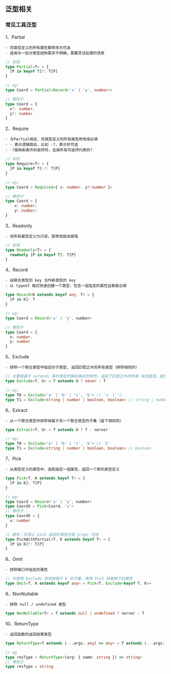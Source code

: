 ## 泛型相关

### 常见工具泛型

1、Partial

	- 将类型定义的所有属性都修改为可选
	- 适用与一些对类型结构需求不明确，需要灵活处理的场景

```typescript
// 实现
type Partial<T> = {
  [P in keyof T]?: T[P]
}

// eg:
type Coord = Partial<Record<'x' | 'y', number>>

// 等同于
type Coord = {
  x?: number,
  y?: number
}
```

2、Require

	- 与Partial相反，将类型定义的所有属性修改成必填
	- - 表示逻辑取反，比如 -?，表示非可选
	- -?是映射条件的装饰符，去掉所有可选项代表的?

```typescript
// 实现
type Require<T> = {
  [P in keyof T]-?: T[P]
}

// eg:
type Coord = Required<{ x: number, y?:number }>

// 等同于
type Coord = {
	x: number;
	y: number;
}
```

3、Readonly

	- 将所有属性定义为只读，若修改就会报错

```typescript
// 实现
type Readonly<T> = {
  readonly [P in keyof T]: T[P]
}
```

4、Record 

	- 由联合类型的 key 当作新类型的 key
	- 以 typeof 格式快速创建一个类型，包含一组指定的属性且都是必填

```typescript
type Record<K extends keyof any, T> = {
  [P in K]: T
}

// eg:
type Coord = Record<'x' | 'y', number>

// 等同于
type Coord = {
  x: number,
  y: number
}
```

5、Exclude

	- 排除一个联合类型中指定的子类型, 返回匹配之外的所有类型（排除相同的）
  
```typescript
// 主要是基于 extends 条件类型的解析推迟的特性，返回了匹配之外的所有 候选类型，配合 never 类型 的空值特性，实现了这一高级类型。
type Exclude<T, U> = T extends U ? never : T

// eg:
type T0 = Exclude<'a' | 'b' | 'c', 'b'> // 'a' | 'c'
type T1 = Exclude<string | number | boolean, boolean> // string | number
```

6、Extract

	- 从一个联合类型中排除掉属于另一个联合类型的子集（留下相同的）
 
```typescript
type Extract<T, U> = T extends U ? T : nerver

// eg:
type T0 = Exclude<'a' | 'b' | 'c', 'b'> // 'b'
type T1 = Exclude<string | number | boolean, boolean> // boolean

```

7、Pick

	- 从类型定义的属性中，选取指定一组属性，返回一个新的类型定义

```typescript
type Pick<T, K extends keyof T> = {
  [P in K]: T[P]
}

// eg:
type Coord = Record<'x' | 'y', number>
type CoordX = Pick<Coord, 'x'>
// 等同于
type CoordX = {
  x: number
}

// 额外：实现让 pick 返回的类型也是 props 可选
type PickWithPartial<T, K extends keyof T> = {
  [P in K]?: T[P]
}
```

8、Omit

	- 排除接口中指定的属性

```typescript
// 先使用 Exclude 排除掉属于 K 的子集，再用 Pick 获取剩下的属性
type Omit<T, K extends keyof any> = Pick<T, Exclude<keyof T, K>>
```

9、NonNullable

	- 排除 null / undefined 类型
  
```typescript
type NonNullable<T> = T extends null | undefined ? nerver : T
```

10、ReturnType

	- 返回函数的返回结果类型

```typescript
type ReturnType<T extends (...args: any) => any> = T extends (...args: any) => inter R ? R : any

// eg
type resType = ReturnType<(arg: { name: string }) => string>
// 等同于
type resType = string

```